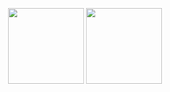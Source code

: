 <p align="center">
  <img height="150" src="https://github-readme-stats.vercel.app/api?username=louismeunier&show_icons=true&theme=tokyonight&count_private=true">
  <img height="150" src="https://github-readme-stats.vercel.app/api/top-langs/?username=louismeunier&theme=tokyonight&langs_count=5">
</p>

